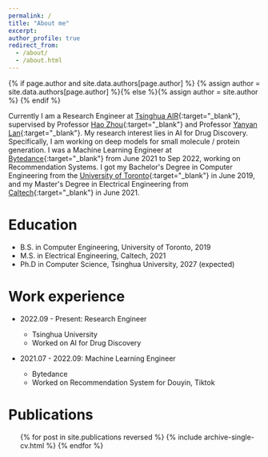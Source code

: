 ```yaml
---
permalink: /
title: "About me"
excerpt:
author_profile: true
redirect_from: 
  - /about/
  - /about.html
---
```

{% if page.author and site.data.authors[page.author] %}
  {% assign author = site.data.authors[page.author] %}{% else %}{% assign author = site.author %}
{% endif %}

Currently I am a Research Engineer at [Tsinghua AIR](https://air.tsinghua.edu.cn/en/){:target="_blank"}, supervised by Professor [Hao Zhou](https://zhouh.github.io/){:target="_blank"} and Professor [Yanyan Lan](https://air.tsinghua.edu.cn/en/info/1046/1195.htm){:target="_blank"}. My research interest lies in AI for Drug Discovery. Specifically, I am working on deep models for small molecule / protein generation. I was a Machine Learning Engineer at [Bytedance](https://www.bytedance.com/en/){:target="_blank"} from June 2021 to Sep 2022, working on Recommendation Systems. I got my Bachelor's Degree in Computer Engineering from the [University of Toronto](https://www.ece.utoronto.ca/){:target="_blank"} in June 2019, and my Master's Degree in Electrical Engineering from [Caltech](https://www.caltech.edu/){:target="_blank"} in June 2021.


Education
======
* B.S. in Computer Engineering, University of Toronto, 2019
* M.S. in Electrical Engineering, Caltech, 2021
* Ph.D in Computer Science, Tsinghua University, 2027 (expected)

Work experience
======

* 2022.09 - Present: Research Engineer
  * Tsinghua University
  * Worked on AI for Drug Discovery

* 2021.07 - 2022.09: Machine Learning Engineer
  * Bytedance
  * Worked on Recommendation System for Douyin, Tiktok

Publications
======
  <ul>{% for post in site.publications reversed %}
    {% include archive-single-cv.html %}
  {% endfor %}</ul>
